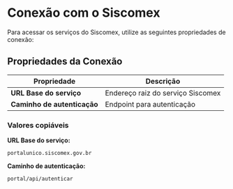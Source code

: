 # Conexão com o Siscomex

Para acessar os serviços do Siscomex, utilize as seguintes propriedades de conexão:

## Propriedades da Conexão

| Propriedade            | Descrição |
|-------------------------|-----------|
| **URL Base do serviço** | Endereço raiz do serviço Siscomex |
| **Caminho de autenticação** | Endpoint para autenticação |

### Valores copiáveis

**URL Base do serviço:**
```text
portalunico.siscomex.gov.br
```

**Caminho de autenticação:**
```text
portal/api/autenticar
```
